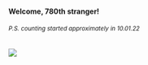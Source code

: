 #### Welcome, 780th stranger!

###### <sup>P.S. counting started approximately in 10.01.22</sup>

<img src="https://kraftwerk28.pp.ua/vcnt.png"></img>
